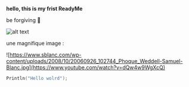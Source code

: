 **hello, this is my frist ReadyMe**


be forgiving 🙂

![alt text](https://images.unsplash.com/photo-1515879218367-8466d910aaa4?ixlib=rb-1.2.1&ixid=MnwxMjA3fDB8MHxwaG90by1wYWdlfHx8fGVufDB8fHx8&auto=format&fit=crop&w=1469&q=80)

une magnifique image :

![https://www.sblanc.com/wp-content/uploads/2008/10/20060926_102744_Phoque_Weddell-Samuel-Blanc.jpg](https://www.youtube.com/watch?v=dQw4w9WgXcQ)



```C
Println("Hello wolrd");
```
